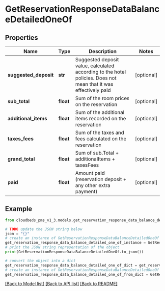 # GetReservationResponseDataBalanceDetailedOneOf


## Properties

Name | Type | Description | Notes
------------ | ------------- | ------------- | -------------
**suggested_deposit** | **str** | Suggested deposit value, calculated according to the hotel policies. Does not mean that it was effectively paid | [optional] 
**sub_total** | **float** | Sum of the room prices on the reservation | [optional] 
**additional_items** | **float** | Sum of the additional items recorded on the reservation | [optional] 
**taxes_fees** | **float** | Sum of the taxes and fees calculated on the reservation | [optional] 
**grand_total** | **float** | Sum of sub.Total + additionalItems + taxesFees | [optional] 
**paid** | **float** | Amount paid (reservation deposit + any other extra payment) | [optional] 

## Example

```python
from cloudbeds_pms_v1_3.models.get_reservation_response_data_balance_detailed_one_of import GetReservationResponseDataBalanceDetailedOneOf

# TODO update the JSON string below
json = "{}"
# create an instance of GetReservationResponseDataBalanceDetailedOneOf from a JSON string
get_reservation_response_data_balance_detailed_one_of_instance = GetReservationResponseDataBalanceDetailedOneOf.from_json(json)
# print the JSON string representation of the object
print(GetReservationResponseDataBalanceDetailedOneOf.to_json())

# convert the object into a dict
get_reservation_response_data_balance_detailed_one_of_dict = get_reservation_response_data_balance_detailed_one_of_instance.to_dict()
# create an instance of GetReservationResponseDataBalanceDetailedOneOf from a dict
get_reservation_response_data_balance_detailed_one_of_from_dict = GetReservationResponseDataBalanceDetailedOneOf.from_dict(get_reservation_response_data_balance_detailed_one_of_dict)
```
[[Back to Model list]](../README.md#documentation-for-models) [[Back to API list]](../README.md#documentation-for-api-endpoints) [[Back to README]](../README.md)



